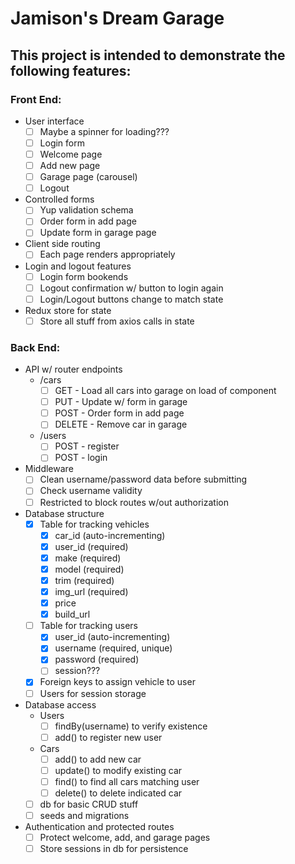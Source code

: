
# Jamison's Dream Garage

## This project is intended to demonstrate the following features: 

### Front End:
- User interface
    - [ ] Maybe a spinner for loading???
    - [ ] Login form
    - [ ] Welcome page
    - [ ] Add new page
    - [ ] Garage page (carousel)
    - [ ] Logout
- Controlled forms
    - [ ] Yup validation schema
    - [ ] Order form in add page
    - [ ] Update form in garage page
- Client side routing
    - [ ] Each page renders appropriately
- Login and logout features
    - [ ] Login form bookends
    - [ ] Logout confirmation w/ button to login again
    - [ ] Login/Logout buttons change to match state
- Redux store for state
    - [ ] Store all stuff from axios calls in state

### Back End:
- API w/ router endpoints
    - /cars
        - [ ] GET - Load all cars into garage on load of component
        - [ ] PUT - Update w/ form in garage
        - [ ] POST - Order form in add page
        - [ ] DELETE - Remove car in garage
    - /users
        - [ ] POST - register
        - [ ] POST - login
- Middleware
    - [ ] Clean username/password data before submitting
    - [ ] Check username validity
    - [ ] Restricted to block routes w/out authorization
- Database structure
    - [x] Table for tracking vehicles
        - [x] car_id (auto-incrementing)
        - [x] user_id (required)
        - [x] make (required)
        - [x] model (required)
        - [x] trim (required)
        - [x] img_url (required)
        - [x] price
        - [x] build_url
    - [ ] Table for tracking users
        - [x] user_id (auto-incrementing)
        - [x] username (required, unique)
        - [x] password (required)
        - [ ] session???
    - [x] Foreign keys to assign vehicle to user
    - [ ] Users for session storage
- Database access
    - Users
        - [ ] findBy(username) to verify existence
        - [ ] add() to register new user
    - Cars
        - [ ] add() to add new car
        - [ ] update() to modify existing car
        - [ ] find() to find all cars matching user
        - [ ] delete() to delete indicated car
    - [ ] db for basic CRUD stuff
    - [ ] seeds and migrations
- Authentication and protected routes
    - [ ] Protect welcome, add, and garage pages
    - [ ] Store sessions in db for persistence